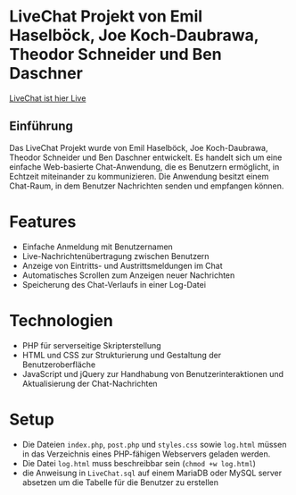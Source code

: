 # LiveChat Projekt von Emil Haselböck, Joe Koch-Daubrawa, Theodor Schneider und Ben Daschner

[LiveChat ist hier Live](https://www.bendaschner.com/LiveChat/) 
## Einführung

Das LiveChat Projekt wurde von Emil Haselböck, Joe Koch-Daubrawa, Theodor Schneider und Ben Daschner entwickelt. Es handelt sich um eine einfache Web-basierte Chat-Anwendung, die es Benutzern ermöglicht, in Echtzeit miteinander zu kommunizieren. Die Anwendung besitzt einem Chat-Raum, in dem Benutzer Nachrichten senden und empfangen können.



# Features

- Einfache Anmeldung mit Benutzernamen
- Live-Nachrichtenübertragung zwischen Benutzern
- Anzeige von Eintritts- und Austrittsmeldungen im Chat
- Automatisches Scrollen zum Anzeigen neuer Nachrichten
- Speicherung des Chat-Verlaufs in einer Log-Datei

# Technologien

- PHP für serverseitige Skripterstellung
- HTML und CSS zur Strukturierung und Gestaltung der Benutzeroberfläche
- JavaScript und jQuery zur Handhabung von Benutzerinteraktionen und Aktualisierung der Chat-Nachrichten

# Setup

- Die Dateien `index.php`, `post.php` und `styles.css` sowie `log.html` müssen in das Verzeichnis eines PHP-fähigen Webservers geladen werden.
- Die Datei `log.html` muss beschreibbar sein (`chmod +w log.html`)
- die Anweisung in `LiveChat.sql` auf einem MariaDB oder MySQL server absetzen um die Tabelle für die Benutzer zu erstellen



